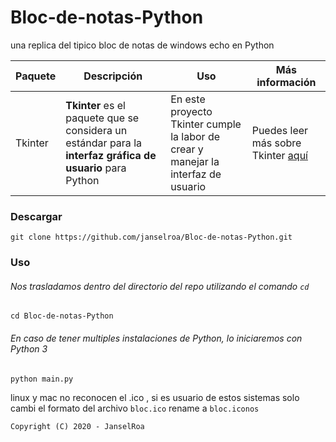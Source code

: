 # Bloc-de-notas-Python
una replica del tipico 
bloc de notas  de windows 
echo en Python

| Paquete | Descripción | Uso | Más información |
|---------|-------------|-----|-----------------|
| Tkinter | **Tkinter** es el paquete que se considera un estándar para la **interfaz gráfica de usuario** para Python | En este proyecto Tkinter cumple la labor de crear y manejar la interfaz de usuario | Puedes leer más sobre Tkinter [aquí](https://guia-tkinter.readthedocs.io/es/develop/) |

### Descargar
```shell
git clone https://github.com/janselroa/Bloc-de-notas-Python.git
```

### Uso

###### Nos trasladamos dentro del directorio del repo utilizando el comando `cd` 
```shell
cd Bloc-de-notas-Python
```



###### En caso de tener multiples instalaciones de Python, lo iniciaremos con Python 3

```shell
python main.py
```
linux y mac no reconocen el .ico , si es usuario de estos sistemas solo cambi el formato del archivo ```bloc.ico``` rename a ```bloc.iconos```

```
Copyright (C) 2020 - JanselRoa
```
